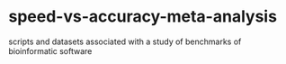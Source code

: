 # speed-vs-accuracy-meta-analysis
scripts and datasets associated with a study of benchmarks of bioinformatic software
